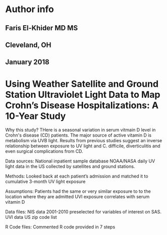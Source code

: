 # Author info
## Faris El-Khider MD MS
## Cleveland, OH
## January 2018

# Using Weather Satellite and Ground Station Ultraviolet Light Data to Map Crohn’s Disease Hospitalizations: A 10-Year Study

Why this study?
THere is a seasonal variation in serum vitmain D level in Crohn's disease (CD) patients.
The major source of active vitamin D is metabolism via UVB light. Results from previous studies suggest an inverse relationship between exposure to UV light and C. difficile, diverticulitis and even surgical complications from CD.

Data sources:
National inpatient sample database
NOAA/NASA daily UV light data in the US collected by satellites and ground stations.  

Methods:
Looked back at each patient’s admission and matched it to cumulative 3-month UV light exposure 

Assumptions:
Patients had the same or very similar exposure to to the location where they are admitted
UVI exposure correlates with serum vitamin D


Data files:
NIS data 2001-2010 preselected for variables of interest on SAS.
UVI data
US zip code list

R Code files:
Commented R code provided in 7 steps
